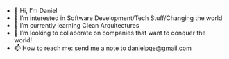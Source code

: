 - 👋 Hi, I’m Daniel 
- 👀 I’m interested in Software Development/Tech Stuff/Changing the world
- 🌱 I’m currently learning Clean Arquitectures
- 💞️ I’m looking to collaborate on companies that want to conquer the world!
- 📫 How to reach me: send me a note to danielpqe@gmail.com

<!---
danielpqe/danielpqe is a ✨ special ✨ repository because its `README.md` (this file) appears on your GitHub profile.
You can click the Preview link to take a look at your changes.
--->
